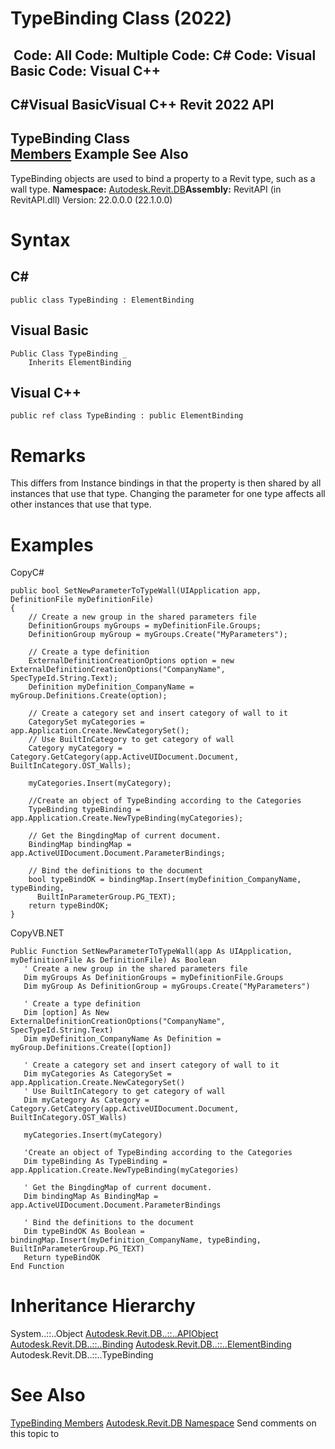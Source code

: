 # TypeBinding Class (2022)

﻿
 Code: All Code: Multiple Code: C# Code: Visual Basic Code: Visual C++   
---  
C#Visual BasicVisual C++
Revit 2022 API  
---  
TypeBinding Class  
[Members](b72804b4-596f-75db-37ab-ea78a51da3bc.md "TypeBinding Members") Example See Also  
---  
TypeBinding objects are used to bind a property to a Revit type, such as a wall type.
**Namespace:** [Autodesk.Revit.DB](87546ba7-461b-c646-cbb1-2cb8f5bff8b2.md "Autodesk.Revit.DB Namespace")**Assembly:** RevitAPI (in RevitAPI.dll) Version: 22.0.0.0 (22.1.0.0)
# Syntax
C#  
---  
```text
public class TypeBinding : ElementBinding
```
  
Visual Basic  
---  
```text
Public Class TypeBinding _
	Inherits ElementBinding
```
  
Visual C++  
---  
```text
public ref class TypeBinding : public ElementBinding
```
  
# Remarks
This differs from Instance bindings in that the property is then shared by all instances that use that type. Changing the parameter for one type affects all other instances that use that type.
# Examples
CopyC#
```text
public bool SetNewParameterToTypeWall(UIApplication app, DefinitionFile myDefinitionFile)
{
    // Create a new group in the shared parameters file
    DefinitionGroups myGroups = myDefinitionFile.Groups;
    DefinitionGroup myGroup = myGroups.Create("MyParameters");

    // Create a type definition
    ExternalDefinitionCreationOptions option = new ExternalDefinitionCreationOptions("CompanyName", SpecTypeId.String.Text);
    Definition myDefinition_CompanyName = myGroup.Definitions.Create(option);

    // Create a category set and insert category of wall to it
    CategorySet myCategories = app.Application.Create.NewCategorySet();
    // Use BuiltInCategory to get category of wall
    Category myCategory = Category.GetCategory(app.ActiveUIDocument.Document, BuiltInCategory.OST_Walls);

    myCategories.Insert(myCategory);

    //Create an object of TypeBinding according to the Categories
    TypeBinding typeBinding = app.Application.Create.NewTypeBinding(myCategories);

    // Get the BingdingMap of current document.
    BindingMap bindingMap = app.ActiveUIDocument.Document.ParameterBindings;

    // Bind the definitions to the document
    bool typeBindOK = bindingMap.Insert(myDefinition_CompanyName, typeBinding,
      BuiltInParameterGroup.PG_TEXT);
    return typeBindOK;
}
```

CopyVB.NET
```text
Public Function SetNewParameterToTypeWall(app As UIApplication, myDefinitionFile As DefinitionFile) As Boolean
   ' Create a new group in the shared parameters file
   Dim myGroups As DefinitionGroups = myDefinitionFile.Groups
   Dim myGroup As DefinitionGroup = myGroups.Create("MyParameters")

   ' Create a type definition
   Dim [option] As New ExternalDefinitionCreationOptions("CompanyName", SpecTypeId.String.Text)
   Dim myDefinition_CompanyName As Definition = myGroup.Definitions.Create([option])

   ' Create a category set and insert category of wall to it
   Dim myCategories As CategorySet = app.Application.Create.NewCategorySet()
   ' Use BuiltInCategory to get category of wall
   Dim myCategory As Category = Category.GetCategory(app.ActiveUIDocument.Document, BuiltInCategory.OST_Walls)

   myCategories.Insert(myCategory)

   'Create an object of TypeBinding according to the Categories
   Dim typeBinding As TypeBinding = app.Application.Create.NewTypeBinding(myCategories)

   ' Get the BingdingMap of current document.
   Dim bindingMap As BindingMap = app.ActiveUIDocument.Document.ParameterBindings

   ' Bind the definitions to the document
   Dim typeBindOK As Boolean = bindingMap.Insert(myDefinition_CompanyName, typeBinding, BuiltInParameterGroup.PG_TEXT)
   Return typeBindOK
End Function
```

# Inheritance Hierarchy
System..::..Object [Autodesk.Revit.DB..::..APIObject](beb86ef5-39ad-3f0d-0cd9-0c929387a2bb.md "APIObject Class") [Autodesk.Revit.DB..::..Binding](47f6ad6f-8d00-af57-995e-dc6db1255f58.md "Binding Class") [Autodesk.Revit.DB..::..ElementBinding](15ebf308-364c-2bef-e91c-dd6552e5ccbe.md "ElementBinding Class") Autodesk.Revit.DB..::..TypeBinding
# See Also
[TypeBinding Members](b72804b4-596f-75db-37ab-ea78a51da3bc.md "TypeBinding Members")
[Autodesk.Revit.DB Namespace](87546ba7-461b-c646-cbb1-2cb8f5bff8b2.md "Autodesk.Revit.DB Namespace")
Send comments on this topic to 